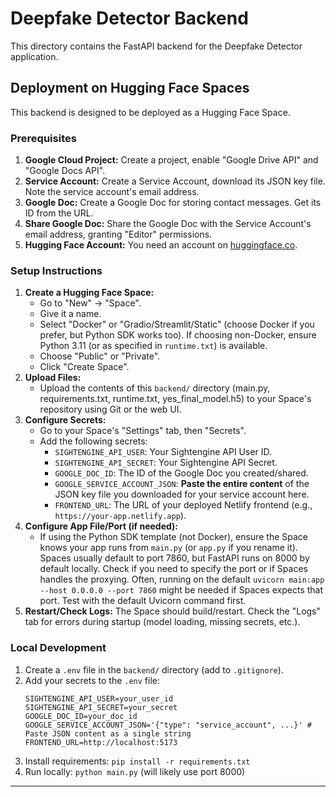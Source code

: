 # Deepfake Detector Backend

This directory contains the FastAPI backend for the Deepfake Detector application.

## Deployment on Hugging Face Spaces

This backend is designed to be deployed as a Hugging Face Space.

### Prerequisites

1.  **Google Cloud Project:** Create a project, enable "Google Drive API" and "Google Docs API".
2.  **Service Account:** Create a Service Account, download its JSON key file. Note the service account's email address.
3.  **Google Doc:** Create a Google Doc for storing contact messages. Get its ID from the URL.
4.  **Share Google Doc:** Share the Google Doc with the Service Account's email address, granting "Editor" permissions.
5.  **Hugging Face Account:** You need an account on [huggingface.co](https://huggingface.co/).

### Setup Instructions
 
1.  **Create a Hugging Face Space:**
    *   Go to "New" -> "Space".
    *   Give it a name.
    *   Select "Docker" or "Gradio/Streamlit/Static" (choose Docker if you prefer, but Python SDK works too). If choosing non-Docker, ensure Python 3.11 (or as specified in `runtime.txt`) is available.
    *   Choose "Public" or "Private".
    *   Click "Create Space".
2.  **Upload Files:**
    *   Upload the contents of this `backend/` directory (main.py, requirements.txt, runtime.txt, yes_final_model.h5) to your Space's repository using Git or the web UI.
3.  **Configure Secrets:**
    *   Go to your Space's "Settings" tab, then "Secrets".
    *   Add the following secrets:
        *   `SIGHTENGINE_API_USER`: Your Sightengine API User ID.
        *   `SIGHTENGINE_API_SECRET`: Your Sightengine API Secret.
        *   `GOOGLE_DOC_ID`: The ID of the Google Doc you created/shared.
        *   `GOOGLE_SERVICE_ACCOUNT_JSON`: **Paste the entire content** of the JSON key file you downloaded for your service account here.
        *   `FRONTEND_URL`: The URL of your deployed Netlify frontend (e.g., `https://your-app.netlify.app`).
4.  **Configure App File/Port (if needed):**
    *   If using the Python SDK template (not Docker), ensure the Space knows your app runs from `main.py` (or `app.py` if you rename it). Spaces usually default to port 7860, but FastAPI runs on 8000 by default locally. Check if you need to specify the port or if Spaces handles the proxying. Often, running on the default `uvicorn main:app --host 0.0.0.0 --port 7860` might be needed if Spaces expects that port. Test with the default Uvicorn command first.
5.  **Restart/Check Logs:** The Space should build/restart. Check the "Logs" tab for errors during startup (model loading, missing secrets, etc.).

### Local Development

1.  Create a `.env` file in the `backend/` directory (add to `.gitignore`).
2.  Add your secrets to the `.env` file:
    ```dotenv
    SIGHTENGINE_API_USER=your_user_id
    SIGHTENGINE_API_SECRET=your_secret
    GOOGLE_DOC_ID=your_doc_id
    GOOGLE_SERVICE_ACCOUNT_JSON='{"type": "service_account", ...}' # Paste JSON content as a single string
    FRONTEND_URL=http://localhost:5173
    ```
3.  Install requirements: `pip install -r requirements.txt`
4.  Run locally: `python main.py` (will likely use port 8000)

---